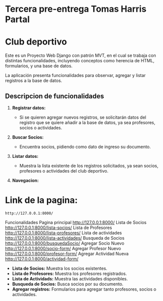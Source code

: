 # Tercera pre-entrega Tomas Harris Partal

# Club deportivo

Este es un Proyecto Web Django con patrón MVT, en el cual se trabaja con distintas funcionalidades, incluyendo conceptos como herencia de HTML, formularios, y una base de datos.

La aplicación presenta funcionalidades para observar, agregar y listar registros a la base de datos.

## Descripcion de funcionalidades

1. **Registrar datos:**
   - Si se quieren agregar nuevos registros, se solicitarán datos del registro que se quiere añadir a la base de datos, ya sea profesores, socios o actividades.
2. **Buscar Socios:**
   - Encuentra socios, pidiendo como dato de ingreso su documento.

3. **Listar datos:**
   - Muestra la lista existente de los registros solicitados, ya sean socios, profesores o actividades del club deportivo.

4. **Navegacion:**
# Link de la pagina: 
    http://127.0.0.1:8000/

Funcionalidades
Pagina principal           http://127.0.0.1:8000/
Lista de Socios            http://127.0.0.1:8000/lista-socios/
Lista de Profesores	       http://127.0.0.1:8000/lista-profesores/
Lista de actividades	   http://127.0.0.1:8000/lista-actividades/
Busqueda de Socios	       http://127.0.0.1:8000/busquedaSocio/
Agregar Socio Nuevo	       http://127.0.0.1:8000/socio-form/
Agregar Profesor Nuevo	   http://127.0.0.1:8000/profesor-form/
Agregar Actividad Nueva	   http://127.0.0.1:8000/actividad-form/



- **Lista de Socios:** Muestra los socios existentes.
- **Lista de Profesores:** Muestra los profesores registrados.
- **Lista de Actividads:** Muestra las actividades disponibles.
- **Busqueda de Socios:** Busca socios por su documento.
- **Agregar registros:** Formularios para agregar tanto profesores, socios o actividades.
